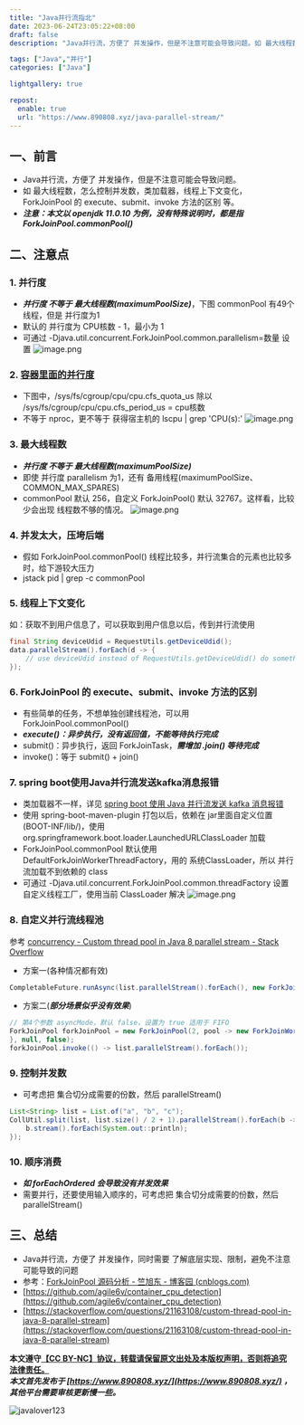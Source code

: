 ```yaml
---
title: "Java并行流指北"
date: 2023-06-24T23:05:22+08:00
draft: false
description: "Java并行流，方便了 并发操作，但是不注意可能会导致问题。如 最大线程数，怎么控制并发数，类加载器，线程上下文变化，ForkJoinPool 的 execute、submit、invoke 方法的区别 等。"

tags: ["Java","并行"]
categories: ["Java"]

lightgallery: true

repost:
  enable: true
  url: "https://www.890808.xyz/java-parallel-stream/"
---
```


<!--more-->

## 一、前言
- Java并行流，方便了 并发操作，但是不注意可能会导致问题。
- 如 最大线程数，怎么控制并发数，类加载器，线程上下文变化，ForkJoinPool 的 execute、submit、invoke 方法的区别 等。
- ***注意：本文以 openjdk 11.0.10 为例，没有特殊说明时，都是指 ForkJoinPool.commonPool()***

## 二、注意点
### 1. 并行度
- ***并行度 不等于 最大线程数(maximumPoolSize)***，下图 commonPool 有49个线程，但是 并行度为1
- 默认的 并行度为 CPU核数 - 1，最小为 1
- 可通过 -Djava.util.concurrent.ForkJoinPool.common.parallelism=数量 设置
![image.png](https://img.890808.xyz/file/javalover123/2023/06/c22ac0cc03c53b78fd0c6d60b174c877.png)

### 2. [容器里面的并行度](https://github.com/agile6v/container_cpu_detection)
- 下图中，/sys/fs/cgroup/cpu/cpu.cfs_quota_us 除以 /sys/fs/cgroup/cpu/cpu.cfs_period_us = cpu核数
- 不等于 nproc，更不等于 获得宿主机的 lscpu | grep 'CPU(s):'
![image.png](https://img.890808.xyz/file/javalover123/2023/06/7bc5992947992d55e4bb0dc1a0d05f5e.png)

### 3. 最大线程数
- ***并行度 不等于 最大线程数(maximumPoolSize)***
- 即使 并行度 parallelism 为1，还有 备用线程(maximumPoolSize、COMMON_MAX_SPARES)
- commonPool 默认 256，自定义 ForkJoinPool() 默认 32767。这样看，比较少会出现 线程数不够的情况。
![image.png](https://img.890808.xyz/file/javalover123/2023/06/8d8f505acccb54054c30e0fa62222e3f.png)

### 4. 并发太大，压垮后端
- 假如 ForkJoinPool.commonPool() 线程比较多，并行流集合的元素也比较多时，给下游较大压力
- jstack pid | grep -c commonPool

### 5. 线程上下文变化
如：获取不到用户信息了，可以获取到用户信息以后，传到并行流使用
```java
final String deviceUdid = RequestUtils.getDeviceUdid();
data.parallelStream().forEach(d -> {
	// use deviceUdid instead of RequestUtils.getDeviceUdid() do something
});
```

### 6. ForkJoinPool 的 execute、submit、invoke 方法的区别
- 有些简单的任务，不想单独创建线程池，可以用 ForkJoinPool.commonPool()
- ***execute()：异步执行，没有返回值，不能等待执行完成***
- submit()：异步执行，返回 ForkJoinTask，***需增加 .join() 等待完成***
- invoke()：等于 submit() + join()

### 7. spring boot使用Java并行流发送kafka消息报错
- 类加载器不一样，详见 [spring boot 使用 Java 并行流发送 kafka 消息报错](https://www.890808.xyz/spring-boot-kafka-send-error-with-fork-join/)
- 使用 spring-boot-maven-plugin 打包以后，依赖在 jar里面自定义位置(BOOT-INF/lib/)，使用 org.springframework.boot.loader.LaunchedURLClassLoader 加载
- ForkJoinPool.commonPool 默认使用 DefaultForkJoinWorkerThreadFactory，用的 系统ClassLoader，所以 并行流加载不到依赖的 class
- 可通过 -Djava.util.concurrent.ForkJoinPool.common.threadFactory 设置 自定义线程工厂，使用当前 ClassLoader 解决
![image.png](https://img.890808.xyz/file/javalover123/2023/06/9a05845206e25efa91f762f5ed4b4847.png)

### 8. 自定义并行流线程池
参考 [concurrency - Custom thread pool in Java 8 parallel stream - Stack Overflow](https://stackoverflow.com/questions/21163108/custom-thread-pool-in-java-8-parallel-stream)
- 方案一(各种情况都有效)
```java
CompletableFuture.runAsync(list.parallelStream().forEach(), new ForkJoinPool(2)).join()
```

- 方案二(***部分场景似乎没有效果***)
```java
// 第4个参数 asyncMode，默认 false，设置为 true 适用于 FIFO
ForkJoinPool forkJoinPool = new ForkJoinPool(2, pool -> new ForkJoinWorkerThread(pool) {
}, null, false);
forkJoinPool.invoke(() -> list.parallelStream().forEach());
```

### 9. 控制并发数
- 可考虑把 集合切分成需要的份数，然后 parallelStream()
```java
List<String> list = List.of("a", "b", "c");
CollUtil.split(list, list.size() / 2 + 1).parallelStream().forEach(b -> {
    b.stream().forEach(System.out::println);
});
```

### 10. 顺序消费
- ***如 forEachOrdered 会导致没有并发效果***
- 需要并行，还要使用输入顺序的，可考虑把 集合切分成需要的份数，然后 parallelStream()

## 三、总结
- Java并行流，方便了 并发操作，同时需要 了解底层实现、限制，避免不注意可能导致的问题
- 参考：[ForkJoinPool 源码分析 - 竺旭东 - 博客园 (cnblogs.com)](https://www.cnblogs.com/zhuxudong/p/10122688.html)
- [https://github.com/agile6v/container_cpu_detection](https://github.com/agile6v/container_cpu_detection)
- [https://stackoverflow.com/questions/21163108/custom-thread-pool-in-java-8-parallel-stream](https://stackoverflow.com/questions/21163108/custom-thread-pool-in-java-8-parallel-stream)

**本文遵守[【CC BY-NC】协议，转载请保留原文出处及本版权声明，否则将追究法律责任。](https://creativecommons.org/licenses/by-nc/4.0/)**   
***本文首先发布于 [https://www.890808.xyz/](https://www.890808.xyz/) ，其他平台需要审核更新慢一些。***

![javalover123](https://img.890808.xyz/file/javalover123/2023/04/688b88cfd4ed9f6fcd56828b849ce47c.jpg)
